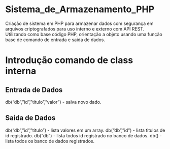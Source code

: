 # Sistema_de_Armazenamento_PHP
Criação de sistema em PHP para armazenar dados com segurança em arquivos criptografados para uso interno e externo com API REST.
Utilizando como base código PHP, orientação a objeto usando uma função base de comando de entrada e saida de dados.

# Introdução comando de class interna

## Entrada de Dados
db(“db”,”id”,”titulo”,”valor”) - salva novo dado.

## Saida de Dados
db(“db”,”id”,”titulo”) - lista valores em um array.
db(“db”,”id”) - lista titulos de id registrado.
db(“db”) - lista todos id registrado no banco de dados.
db() - lista todos os banco de dados registrados.

